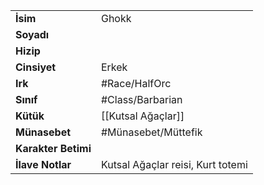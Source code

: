 |  |  |
|---|---|
| **İsim** | Ghokk|
| **Soyadı** | |
| **Hizip** | |
| **Cinsiyet** | Erkek|
| **Irk** | #Race/HalfOrc|
| **Sınıf** | #Class/Barbarian|
| **Kütük** | [[Kutsal Ağaçlar]]|
| **Münasebet** | #Münasebet/Müttefik|
| **Karakter Betimi** | |
| **İlave Notlar** | Kutsal Ağaçlar reisi, Kurt totemi|
